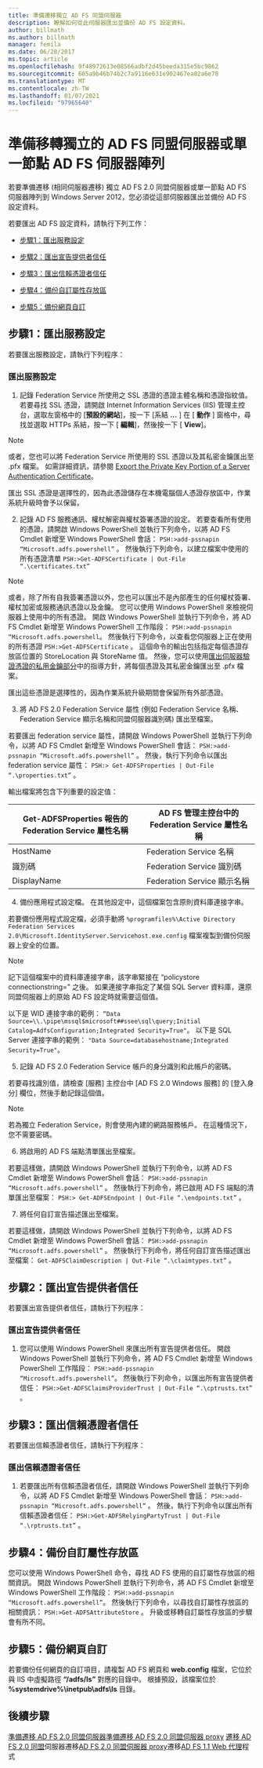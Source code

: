 ```yaml
---
title: 準備遷移獨立 AD FS 同盟伺服器
description: 瞭解如何從此伺服器匯出並備份 AD FS 設定資料。
author: billmath
ms.author: billmath
manager: femila
ms.date: 06/28/2017
ms.topic: article
ms.openlocfilehash: 9f48972613e08566adbf2d45beeda315e5bc9862
ms.sourcegitcommit: 605a9b46b74b2c7a9116e631e902467ea02a6e70
ms.translationtype: MT
ms.contentlocale: zh-TW
ms.lasthandoff: 01/07/2021
ms.locfileid: "97965640"
---
```

#  <a name="prepare-to-migrate-a-stand-alone-ad-fs-federation-server-or-a-single-node-ad-fs-farm"></a>準備移轉獨立的 AD FS 同盟伺服器或單一節點 AD FS 伺服器陣列

若要準備遷移 (相同伺服器遷移) 獨立 AD FS 2.0 同盟伺服器或單一節點 AD FS 伺服器陣列到 Windows Server 2012，您必須從這部伺服器匯出並備份 AD FS 設定資料。

若要匯出 AD FS 設定資料，請執行下列工作：

-   [步驟1：匯出服務設定](#step-1-export-service-settings)

-   [步驟2：匯出宣告提供者信任](#step-2-export-claims-provider-trusts)

-   [步驟3：匯出信賴憑證者信任](#step-3-export-relying-party-trusts)

-   [步驟4：備份自訂屬性存放區](#step-4-back-up-custom-attribute-stores)

-   [步驟5：備份網頁自訂](#step-5-back-up-webpage-customizations)

## <a name="step-1-export-service-settings"></a>步驟1：匯出服務設定
 若要匯出服務設定，請執行下列程序：

### <a name="to-export-service-settings"></a>匯出服務設定

1.  記錄 Federation Service 所使用之 SSL 憑證的憑證主體名稱和憑證指紋值。 若要尋找 SSL 憑證，請開啟 Internet Information Services (IIS) 管理主控台，選取左窗格中的 [**預設的網站**]，按一下 [系結 **...** ] 在 [ **動作** ] 窗格中，尋找並選取 HTTPs 系結，按一下 [ **編輯**]，然後按一下 [ **View**]。

> [!NOTE]
>  或者，您也可以將 Federation Service 所使用的 SSL 憑證以及其私密金鑰匯出至 .pfx 檔案。 如需詳細資訊，請參閱 [Export the Private Key Portion of a Server Authentication Certificate](Export-the-Private-Key-Portion-of-a-Server-Authentication-Certificate.md)。
>
>  匯出 SSL 憑證是選擇性的，因為此憑證儲存在本機電腦個人憑證存放區中，作業系統升級時會予以保留。

2. 記錄 AD FS 服務通訊、權杖解密與權杖簽署憑證的設定。  若要查看所有使用的憑證，請開啟 Windows PowerShell 並執行下列命令，以將 AD FS Cmdlet 新增至 Windows PowerShell 會話： `PSH:>add-pssnapin “Microsoft.adfs.powershell”` 。 然後執行下列命令，以建立檔案中使用的所有憑證清單 `PSH:>Get-ADFSCertificate | Out-File “.\certificates.txt”`

> [!NOTE]
>  或者，除了所有自我簽署憑證以外，您也可以匯出不是內部產生的任何權杖簽署、權杖加密或服務通訊憑證以及金鑰。 您可以使用 Windows PowerShell 來檢視伺服器上使用中的所有憑證。 開啟 Windows PowerShell 並執行下列命令，將 AD FS Cmdlet 新增至 Windows PowerShell 工作階段： `PSH:>add-pssnapin “Microsoft.adfs.powershell`。 然後執行下列命令，以查看您伺服器上正在使用的所有憑證 `PSH:>Get-ADFSCertificate` 。 這個命令的輸出包括指定每個憑證存放區位置的 StoreLocation 與 StoreName 值。 然後，您可以使用[匯出伺服器驗證憑證的私用金鑰部分](Export-the-Private-Key-Portion-of-a-Server-Authentication-Certificate.md)中的指導方針，將每個憑證及其私密金鑰匯出至 .pfx 檔案。
>
>  匯出這些憑證是選擇性的，因為作業系統升級期間會保留所有外部憑證。

3. 將 AD FS 2.0 Federation Service 屬性 (例如 Federation Service 名稱、Federation Service 顯示名稱和同盟伺服器識別碼) 匯出至檔案。

若要匯出 federation service 屬性，請開啟 Windows PowerShell 並執行下列命令，以將 AD FS Cmdlet 新增至 Windows PowerShell 會話： `PSH:>add-pssnapin “Microsoft.adfs.powershell”` 。 然後，執行下列命令以匯出 federation service 屬性： `PSH:> Get-ADFSProperties | Out-File “.\properties.txt”` 。

輸出檔案將包含下列重要的設定值：


|**Get-ADFSProperties 報告的 Federation Service 屬性名稱**|**AD FS 管理主控台中的 Federation Service 屬性名稱**|
|------|------|
|HostName|Federation Service 名稱|
|識別碼|Federation Service 識別碼|
|DisplayName|Federation Service 顯示名稱|

4. 備份應用程式設定檔。 在其他設定中，這個檔案包含原則資料庫連接字串。

若要備份應用程式設定檔，必須手動將 `%programfiles%\Active Directory Federation Services 2.0\Microsoft.IdentityServer.Servicehost.exe.config` 檔案複製到備份伺服器上安全的位置。

> [!NOTE]
>  記下這個檔案中的資料庫連接字串，該字串緊接在 “policystore connectionstring=” 之後。 如果連接字串指定了某個 SQL Server 資料庫，還原同盟伺服器上的原始 AD FS 設定時就需要這個值。
>
>  以下是 WID 連接字串的範例： `“Data Source=\\.\pipe\mssql$microsoft##ssee\sql\query;Initial Catalog=AdfsConfiguration;Integrated Security=True"`。 以下是 SQL Server 連接字串的範例： `"Data Source=databasehostname;Integrated Security=True"`。

5. 記錄 AD FS 2.0 Federation Service 帳戶的身分識別和此帳戶的密碼。

若要尋找識別值，請檢查 [服務]  主控台中 [AD FS 2.0 Windows 服務]  的 [登入身分]  欄位，然後手動記錄這個值。

> [!NOTE]
>  若為獨立 Federation Service，則會使用內建的網路服務帳戶。  在這種情況下，您不需要密碼。

6. 將啟用的 AD FS 端點清單匯出至檔案。

若要這樣做，請開啟 Windows PowerShell 並執行下列命令，以將 AD FS Cmdlet 新增至 Windows PowerShell 會話： `PSH:>add-pssnapin “Microsoft.adfs.powershell”` 。 然後執行下列命令，將已啟用 AD FS 端點的清單匯出至檔案： `PSH:> Get-ADFSEndpoint | Out-File “.\endpoints.txt”` 。

7. 將任何自訂宣告描述匯出至檔案。

若要這樣做，請開啟 Windows PowerShell 並執行下列命令，以將 AD FS Cmdlet 新增至 Windows PowerShell 會話： `PSH:>add-pssnapin “Microsoft.adfs.powershell”` 。 然後執行下列命令，將任何自訂宣告描述匯出至檔案： `Get-ADFSClaimDescription | Out-File “.\claimtypes.txt”` 。

##  <a name="step-2-export-claims-provider-trusts"></a>步驟2：匯出宣告提供者信任
 若要匯出宣告提供者信任，請執行下列程序：

### <a name="to-export-claims-provider-trusts"></a>匯出宣告提供者信任

1.  您可以使用 Windows PowerShell 來匯出所有宣告提供者信任。 開啟 Windows PowerShell 並執行下列命令，將 AD FS Cmdlet 新增至 Windows PowerShell 工作階段： `PSH:>add-pssnapin “Microsoft.adfs.powershell”`。 然後執行下列命令，以匯出所有宣告提供者信任： `PSH:>Get-ADFSClaimsProviderTrust | Out-File “.\cptrusts.txt”` 。

## <a name="step-3-export-relying-party-trusts"></a>步驟3：匯出信賴憑證者信任
 若要匯出信賴憑證者信任，請執行下列程序：

### <a name="to-export-relying-party-trusts"></a>匯出信賴憑證者信任

1.  若要匯出所有信賴憑證者信任，請開啟 Windows PowerShell 並執行下列命令，以將 AD FS Cmdlet 新增至 Windows PowerShell 會話： `PSH:>add-pssnapin “Microsoft.adfs.powershell”` 。 然後，執行下列命令以匯出所有信賴憑證者信任： `PSH:>Get-ADFSRelyingPartyTrust | Out-File “.\rptrusts.txt”` 。

## <a name="step-4-back-up-custom-attribute-stores"></a>步驟4：備份自訂屬性存放區
 您可以使用 Windows PowerShell 命令，尋找 AD FS 使用的自訂屬性存放區的相關資訊。 開啟 Windows PowerShell 並執行下列命令，將 AD FS Cmdlet 新增至 Windows PowerShell 工作階段： `PSH:>add-pssnapin “Microsoft.adfs.powershell”`。 然後執行下列命令，以尋找自訂屬性存放區的相關資訊： `PSH:>Get-ADFSAttributeStore` 。 升級或移轉自訂屬性存放區的步驟會有所不同。

## <a name="step-5-back-up-webpage-customizations"></a>步驟5：備份網頁自訂
 若要備份任何網頁的自訂項目，請複製 AD FS 網頁和 **web.config** 檔案，它位於與 IIS 中虛擬路徑 **“/adfs/ls”** 對應的目錄中。 根據預設，該檔案位於 **%systemdrive%\inetpub\adfs\ls** 目錄。

## <a name="next-steps"></a>後續步驟
 [準備遷移 AD FS 2.0 同盟伺服器](prepare-to-migrate-ad-fs-fed-server.md)[準備遷移 AD FS 2.0 同盟伺服器 proxy](prepare-to-migrate-ad-fs-fed-proxy.md) [遷移 AD FS 2.0 同盟](migrate-the-ad-fs-fed-server.md)伺服器遷移[AD FS 2.0 同盟伺服器 proxy](migrate-the-ad-fs-2-fed-server-proxy.md)遷移[AD FS 1.1 Web 代理](migrate-the-ad-fs-web-agent.md)程式